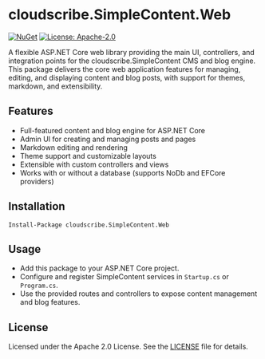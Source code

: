 # cloudscribe.SimpleContent.Web

[![NuGet](https://img.shields.io/nuget/v/cloudscribe.SimpleContent.Web.svg)](https://www.nuget.org/packages/cloudscribe.SimpleContent.Web)
[![License: Apache-2.0](https://img.shields.io/badge/License-Apache%202.0-blue.svg)](https://opensource.org/licenses/Apache-2.0)

A flexible ASP.NET Core web library providing the main UI, controllers, and integration points for the cloudscribe.SimpleContent CMS and blog engine. This package delivers the core web application features for managing, editing, and displaying content and blog posts, with support for themes, markdown, and extensibility.

## Features
- Full-featured content and blog engine for ASP.NET Core
- Admin UI for creating and managing posts and pages
- Markdown editing and rendering
- Theme support and customizable layouts
- Extensible with custom controllers and views
- Works with or without a database (supports NoDb and EFCore providers)

## Installation

```shell
Install-Package cloudscribe.SimpleContent.Web
```

## Usage
- Add this package to your ASP.NET Core project.
- Configure and register SimpleContent services in `Startup.cs` or `Program.cs`.
- Use the provided routes and controllers to expose content management and blog features.

## License

Licensed under the Apache 2.0 License. See the [LICENSE](https://github.com/cloudscribe/cloudscribe.SimpleContent/blob/main/LICENSE) file for details.
